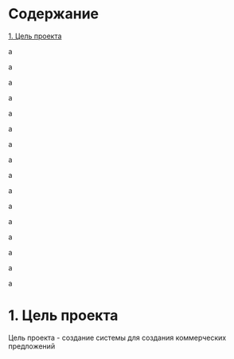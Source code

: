 # Содержание
[1. Цель проекта](#цель-проекта)
[]()

а

а

а

а

а

а

а

а

а

а

а

а

а

а

а

а


# 1. Цель проекта

Цель проекта - создание системы для создания коммерческих предложений
